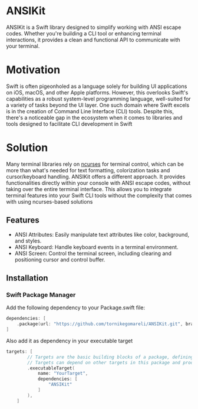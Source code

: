 # ANSIKit

ANSIKit is a Swift library designed to simplify working with ANSI escape codes. Whether you're building a CLI tool or enhancing terminal interactions, 
it provides a clean and functional API to communicate with your terminal.

# Motivation

Swift is often pigeonholed as a language solely for building UI applications on iOS, macOS, and other Apple platforms. 
However, this overlooks Swift's capabilities as a robust system-level programming language, well-suited for a variety of tasks beyond the UI layer. 
One such domain where Swift excels is in the creation of Command Line Interface (CLI) tools. 
Despite this, there's a noticeable gap in the ecosystem when it comes to libraries and tools designed to facilitate CLI development in Swift

# Solution

Many terminal libraries rely on [ncurses](https://www.gnu.org/software/ncurses/) for terminal control, which can be more than what's needed for text formatting, colorization tasks and cursor/keyboard handling. 
ANSIKit offers a different approach. It provides functionalities directly within your console with ANSI escape codes, without taking over the entire terminal interface. 
This allows you to integrate terminal features into your Swift CLI tools without the complexity that comes with using ncurses-based solutions

## Features

- ANSI Attributes: Easily manipulate text attributes like color, background, and styles.
- ANSI Keyboard: Handle keyboard events in a terminal environment.
- ANSI Screen: Control the terminal screen, including clearing and positioning cursor and control buffer.

## Installation

### Swift Package Manager

Add the following dependency to your Package.swift file:

```swift
dependencies: [
    .package(url: "https://github.com/tornikegomareli/ANSIKit.git", branch: "main")
]
```

Also add it as dependency in your executable target

```swift
targets: [
        // Targets are the basic building blocks of a package, defining a module or a test suite.
        // Targets can depend on other targets in this package and products from dependencies.
        .executableTarget(
            name: "YourTarget",
            dependencies: [
                "ANSIKit"
            ]
        ),
    ]
```


